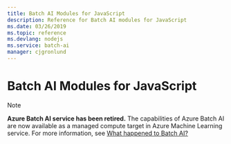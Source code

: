 ```yaml
---
title: Batch AI Modules for JavaScript
description: Reference for Batch AI modules for JavaScript
ms.date: 03/26/2019
ms.topic: reference
ms.devlang: nodejs
ms.service: batch-ai
manager: cjgronlund
---
```

# Batch AI Modules for JavaScript

>[!NOTE]
>**Azure Batch AI service has been retired.** The capabilities of Azure Batch AI are now available as a managed compute target in Azure Machine Learning service. For more information, see [What happened to Batch AI?](https://aka.ms/batchai-retirement)

